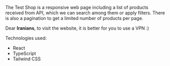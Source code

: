 The Test Shop is a responsive web page including a list of products received from API, which we can search among them or apply filters. There is also a pagination to get a limited number of products per page.

Dear <b>Iranians</b>, to visit the website, it is better for you to use a VPN :)

Technologies used:
- React
- TypeScript
- Tailwind CSS
